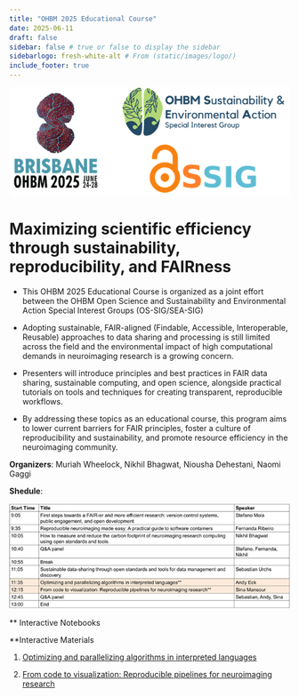 ```yaml
---
title: "OHBM 2025 Educational Course"
date: 2025-06-11
draft: false
sidebar: false # true or false to display the sidebar
sidebarlogo: fresh-white-alt # From (static/images/logo/)
include_footer: true
---
```


<img src="/themes/hugo-fresh/static/images/logos/edu2025.png">

# Maximizing scientific efficiency through sustainability, reproducibility, and FAIRness

- This OHBM 2025 Educational Course is organized as a joint effort between the OHBM Open Science and Sustainability and Environmental Action Special Interest Groups (OS-SIG/SEA-SIG)

- Adopting sustainable, FAIR-aligned (Findable, Accessible, Interoperable, Reusable) approaches to data sharing and processing is still limited across the field and the environmental impact of high computational demands in neuroimaging research is a growing concern.

- Presenters will introduce principles and best practices in FAIR data sharing, sustainable computing, and open science, alongside practical tutorials on tools and techniques for creating transparent, reproducible workflows. 

- By addressing these topics as an educational course, this program aims to lower current barriers for FAIR principles, foster a culture of reproducibility and sustainability, and promote resource efficiency in the neuroimaging community.

**Organizers**: Muriah Wheelock, Nikhil Bhagwat, Niousha Dehestani, Naomi Gaggi

**Shedule**:

<img src="/themes/hugo-fresh/static/images/illustrations/edu2025_schedule.png">

** Interactive Notebooks

**Interactive Materials

1. [Optimizing and parallelizing algorithms in interpreted languages](https://drive.google.com/file/d/1JEbUUfvdY89NH0Z6G0n3_TL_w7bosnBp/view?usp=sharing)

2. [From code to visualization: Reproducible pipelines for neuroimaging research](https://sina-mansour.github.io/ohbm2025-reproducible-research/intro.html)


